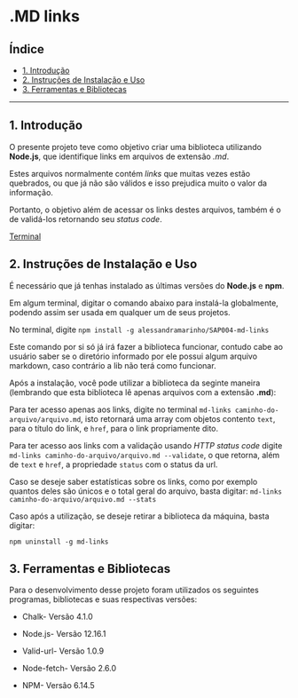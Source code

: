 # .MD links

## Índice

* [1. Introdução](#1-introdução)
* [2. Instruções de Instalação e Uso](#2-intruções-de-instalação-e-uso)
* [3. Ferramentas e Bibliotecas](#3-ferramentas-e-bibliotecas)


***

## 1. Introdução

O presente projeto teve como objetivo criar uma  biblioteca utilizando **Node.js**, que identifique links em arquivos de extensão *.md*.

Estes arquivos normalmente contém *links* que muitas vezes estão quebrados, ou que já não são válidos e isso prejudica muito o valor da informação.

Portanto, o objetivo além de acessar os links destes arquivos, também é o de validá-los retornando seu *status code*.

[Terminal](src/assets/img_Md_Links.png)

## 2. Instruções de Instalação e Uso

É necessário que já tenhas instalado as últimas versões do **Node.js** e **npm**.

Em algum terminal, digitar o comando abaixo para instalá-la globalmente, podendo assim ser usada em qualquer um de seus projetos.

No terminal, digite `npm install -g alessandramarinho/SAP004-md-links`

Este comando por si só já irá fazer a biblioteca funcionar, contudo cabe ao usuário saber se o diretório informado por ele possui algum arquivo markdown, caso contrário a lib não terá como funcionar.

Após a instalação, você pode utilizar a biblioteca da seginte maneira (lembrando que esta biblioteca lê apenas arquivos com a extensão **.md**):

Para ter acesso apenas aos links, digite no terminal `md-links caminho-do-arquivo/arquivo.md`, isto retornará uma array com objetos contento `text`, para o título do link, e `href`, para o link propriamente dito.

Para ter acesso aos links com a validação usando *HTTP status code* digite `md-links caminho-do-arquivo/arquivo.md --validate`, o que retorna, além de `text` e `href`, a propriedade `status` com o status da url.

Caso se deseje saber estatísticas sobre os links, como por exemplo quantos deles são únicos e o total geral do arquivo, basta digitar:
 `md-links caminho-do-arquivo/arquivo.md --stats`

Caso após a utilização, se deseje retirar a biblioteca da máquina, basta digitar:

`npm uninstall -g md-links`

## 3. Ferramentas e Bibliotecas

Para o desenvolvimento desse projeto foram utilizados os seguintes programas, bibliotecas e suas respectivas versões: 

* Chalk- Versão 4.1.0

* Node.js- Versão 12.16.1

* Valid-url- Versão 1.0.9

* Node-fetch- Versão 2.6.0

* NPM- Versão 6.14.5




